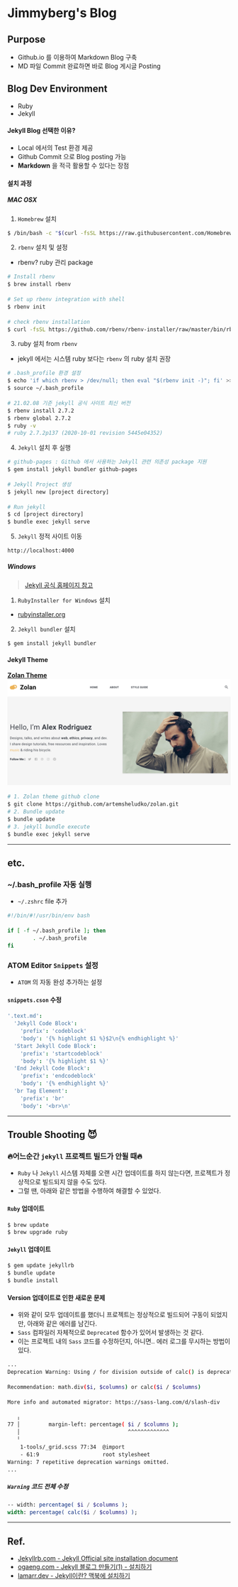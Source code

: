 # Jimmyberg's Blog
## Purpose
* Github.io 를 이용하여 Markdown Blog 구축
* MD 파일 Commit 완료하면 바로 Blog 게시글 Posting

## Blog Dev Environment
* Ruby
* Jekyll

#### Jekyll Blog 선택한 이유?
* Local 에서의 Test 환경 제공
* Github Commit 으로 Blog posting 가능
* **Markdown** 을 적극 활용할 수 있다는 장점

#### 설치 과정
##### MAC OSX
1. `Homebrew` 설치
```bash
$ /bin/bash -c "$(curl -fsSL https://raw.githubusercontent.com/Homebrew/install/HEAD/install.sh)"
```
2. `rbenv` 설치 및 설정
*  rbenv? ruby 관리 package
```bash
# Install rbenv
$ brew install rbenv

# Set up rbenv integration with shell
$ rbenv init

# check rbenv installation
$ curl -fsSL https://github.com/rbenv/rbenv-installer/raw/master/bin/rbenv-doctor | bash
```
3. ruby 설치 from `rbenv`
* jekyll 에서는 시스템 ruby 보다는 `rbenv` 의 ruby 설치 권장
```bash
# .bash_profile 환경 설정
$ echo 'if which rbenv > /dev/null; then eval "$(rbenv init -)"; fi' >> ~/.bash_profile
$ source ~/.bash_profile

# 21.02.08 기준 jekyll 공식 사이트 최신 버전
$ rbenv install 2.7.2
$ rbenv global 2.7.2
$ ruby -v
# ruby 2.7.2p137 (2020-10-01 revision 5445e04352)
```
4. `Jekyll` 설치 후 실행
```bash
# github-pages : Github 에서 사용하는 Jekyll 관련 의존성 package 지원
$ gem install jekyll bundler github-pages

# Jekyll Project 생성
$ jekyll new [project directory]

# Run jekyll
$ cd [project directory]
$ bundle exec jekyll serve
```
5. `Jekyll` 정적 사이트 이동
```http
http://localhost:4000
```

##### Windows
> [Jekyll 공식 홈페이지 참고](https://jekyllrb-ko.github.io/docs/installation/windows/)
1. `RubyInstaller for Windows` 설치
* [rubyinstaller.org](https://rubyinstaller.org/)
2. `Jekyll bundler` 설치
```bash
$ gem install jekyll bundler
```

#### Jekyll Theme
**[Zolan Theme](http://jekyllthemes.org/themes/zolan/)**
![Zolan Theme home](/images/zolan-jekyll-theme.png)

```bash
# 1. Zolan theme github clone
$ git clone https://github.com/artemsheludko/zolan.git
# 2. Bundle update
$ bundle update
# 3. jekyll bundle execute
$ bundle exec jekyll serve
```

---

## etc.
### ~/.bash_profile 자동 실행
* `~/.zshrc` file 추가
```bash
#!/bin/#!/usr/bin/env bash

if [ -f ~/.bash_profile ]; then
        . ~/.bash_profile
fi
```

### ATOM Editor `Snippets` 설정
- `ATOM` 의 자동 완성 추가하는 설정

#### `snippets.cson` 수정
```cson
'.text.md':
  'Jekyll Code Block':
    'prefix': 'codeblock'
    'body': '{% highlight $1 %}$2\n{% endhighlight %}'
  'Start Jekyll Code Block':
    'prefix': 'startcodeblock'
    'body': '{% highlight $1 %}'
  'End Jekyll Code Block':
    'prefix': 'endcodeblock'
    'body': '{% endhighlight %}'
  'br Tag Element':
    'prefix': 'br'
    'body': '<br>\n'
```

---

## Trouble Shooting 😈

### 🔥어느순간 `jekyll` 프로젝트 빌드가 안될 때🔥
- `Ruby` 나 `Jekyll` 시스템 자체를 오랜 시간 업데이트를 하지 않는다면, 프로젝트가 정상적으로 빌드되지 않을 수도 있다.
- 그럴 땐, 아래와 같은 방법을 수행하여 해결할 수 있었다.

#### `Ruby` 업데이트

```bash
$ brew update
$ brew upgrade ruby
```

#### `Jekyll` 업데이트

```bash
$ gem update jekyllrb
$ bundle update
$ bundle install
```

#### Version 업데이트로 인한 새로운 문제
- 위와 같이 모두 업데이트를 했더니 프로젝트는 정상적으로 빌드되어 구동이 되었지만, 아래와 같은 에러를 남긴다.
- `Sass` 컴파일러 자체적으로 `Deprecated` 함수가 있어서 발생하는 것 같다.
- 이는 프로젝트 내의 `Sass` 코드를 수정하던지, 아니면.. 에러 로그를 무시하는 방법이 있다.

```bash
...
Deprecation Warning: Using / for division outside of calc() is deprecated and will be removed in Dart Sass 2.0.0.

Recommendation: math.div($i, $columns) or calc($i / $columns)

More info and automated migrator: https://sass-lang.com/d/slash-div

   ╷
77 │         margin-left: percentage( $i / $columns );
   │                                  ^^^^^^^^^^^^^
   ╵
    1-tools/_grid.scss 77:34  @import
    - 61:9                    root stylesheet
Warning: 7 repetitive deprecation warnings omitted.
...
```

##### `Warning` 코드 전체 수정

```sass
-- width: percentage( $i / $columns );
width: percentage( calc($i / $columns) );
```

---

## Ref.
* [Jekyllrb.com - Jekyll Official site installation document](https://jekyllrb.com/docs/installation/macos/)
* [ogaeng.com - Jekyll 블로그 만들기(1) - 설치하기](https://ogaeng.com/jekyll-blog-install/)
* [lamarr.dev - Jekyll이란? 맥북에 설치하기](https://lamarr.dev/jekyll/2020/03/03/01.html)
